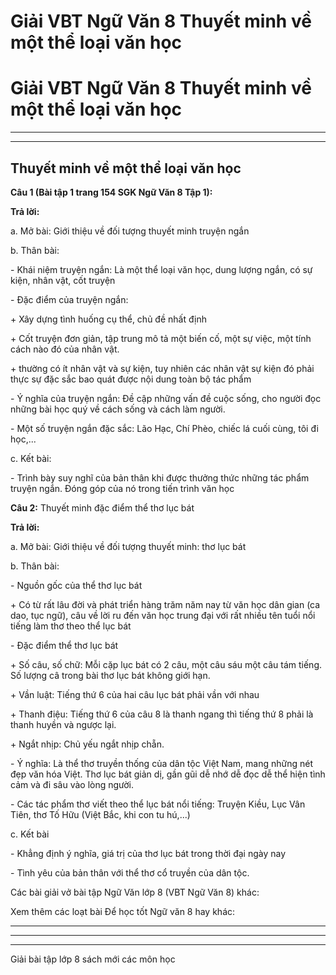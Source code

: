 # Giải VBT Ngữ Văn 8 Thuyết minh về một thể loại văn học

# Giải VBT Ngữ Văn 8 Thuyết minh về một thể loại văn học

* * *

* * *

## Thuyết minh về một thể loại văn học

**Câu 1 (Bài tập 1 trang 154 SGK Ngữ Văn 8 Tập 1):**

**Trả lời:**

a. Mở bài: Giới thiệu về đối tượng thuyết minh truyện ngắn 

b. Thân bài: 

\- Khái niệm truyện ngắn: Là một thể loại văn học, dung lượng ngắn, có sự kiện, nhân vật, cốt truyện 

\- Đặc điểm của truyện ngắn: 

\+ Xây dựng tình huống cụ thể, chủ đề nhất định 

\+ Cốt truyện đơn giản, tập trung mô tả một biến cố, một sự việc, một tính cách nào đó của nhân vật. 

\+ thường có ít nhân vật và sự kiện, tuy nhiên các nhân vật sự kiện đó phải thực sự đặc sắc bao quát được nội dung toàn bộ tác phẩm 

\- Ý nghĩa của truyện ngắn: Đề cập những vấn đề cuộc sống, cho người đọc những bài học quý về cách sống và cách làm người. 

\- Một số truyện ngắn đặc sắc: Lão Hạc, Chí Phèo, chiếc lá cuối cùng, tôi đi học,... 

c. Kết bài: 

\- Trình bày suy nghĩ của bản thân khi được thưởng thức những tác phẩm truyện ngắn. Đóng góp của nó trong tiến trình văn học 

**Câu 2:** Thuyết minh đặc điểm thể thơ lục bát 

**Trả lời:**

a. Mở bài: Giới thiệu về đối tượng thuyết minh: thơ lục bát 

b. Thân bài: 

\- Nguồn gốc của thể thơ lục bát 

\+ Có từ rất lâu đời và phát triển hàng trăm năm nay từ văn học dân gian (ca dao, tục ngữ), câu về lời ru đến văn học trung đại với rất nhiều tên tuổi nổi tiếng làm thơ theo thể lục bát 

\- Đặc điểm thể thơ lục bát 

\+ Số câu, số chữ: Mỗi cặp lục bát có 2 câu, một câu sáu một câu tám tiếng. Số lượng câ trong bài thơ lục bát không giới hạn. 

\+ Vần luật: Tiếng thứ 6 của hai câu lục bát phải vần với nhau 

\+ Thanh điệu: Tiếng thứ 6 của câu 8 là thanh ngang thì tiếng thứ 8 phải là thanh huyền và ngược lại. 

\+ Ngắt nhịp: Chủ yếu ngắt nhịp chẵn. 

\- Ý nghĩa: Là thể thơ truyền thống của dân tộc Việt Nam, mang những nét đẹp văn hóa Việt. Thơ lục bát giản dị, gần gũi dễ nhớ dễ đọc dễ thể hiện tình cảm và đi sâu vào lòng người. 

\- Các tác phẩm thơ viết theo thể lục bát nổi tiếng: Truyện Kiều, Lục Vân Tiên, thơ Tố Hữu (Việt Bắc, khi con tu hú,...) 

c. Kết bài 

\- Khẳng định ý nghĩa, giá trị của thơ lục bát trong thời đại ngày nay 

\- Tình yêu của bản thân với thể thơ cổ truyền của dân tộc. 

Các bài giải vở bài tập Ngữ Văn lớp 8 (VBT Ngữ Văn 8) khác:

Xem thêm các loạt bài Để học tốt Ngữ văn 8 hay khác:

* * *

* * *

* * *

Giải bài tập lớp 8 sách mới các môn học
